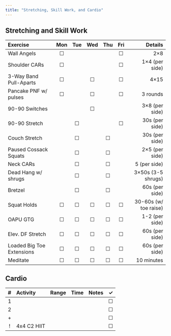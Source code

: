 ```yaml
---
title: "Stretching, Skill Work, and Cardio"
---
```


## Stretching and Skill Work

| Exercise                  | Mon | Tue | Wed | Thu | Fri | Details                   |
|:------------|:-:|:-:|:-:|:-:|:-:|----------:|
| Wall Angels               | ☐   |     |     |     | ☐   | 2×8                       |
| Shoulder CARs             | ☐   |     |     |     | ☐   | 1×4 (per side)            |
| 3-Way Band Pull-Aparts    | ☐   |     | ☐   |     | ☐   | 4×15                      |
| Pancake PNF w/ pulses     | ☐   |     | ☐   |     | ☐   | 3 rounds                  |
| 90-90 Switches            |     |     | ☐   |     |     | 3×8 (per side)            |
| 90-90 Stretch             |     | ☐   |     |     | ☐   | 30s (per side)            |
| Couch Stretch             |     | ☐   |     | ☐   |     | 30s (per side)            |
| Paused Cossack Squats     |     | ☐   |     | ☐   |     | 2×5 (per side)            |
| Neck CARs                 |     | ☐   |     | ☐   |     | 5 (per side)              |
| Dead Hang w/ shrugs       |     | ☐   |     | ☐   |     | 3×50s (3-5 shrugs)        |
| Bretzel                   |     | ☐   |     | ☐   |     | 60s (per side)            |
| Squat Holds               | ☐   | ☐   | ☐   | ☐   | ☐   | 30-60s (w/ toe raise)     |
| OAPU GTG                  | ☐   | ☐   | ☐   | ☐   | ☐   | 1-2 (per side)            |
| Elev. DF Stretch          | ☐   | ☐   | ☐   | ☐   | ☐   | 60s (per side)            |
| Loaded Big Toe Extensions | ☐   | ☐   | ☐   | ☐   | ☐   | 60s (per side)            |
| Meditate                  | ☐   | ☐   | ☐   | ☐   | ☐   | 10 minutes                |

## Cardio

| # | Activity      | Range | Time  | Notes                               | ✓ |
|:-:|:--------------|:------|:------|:------------------------------------|:-:|
| 1 |               |       |       |                                     | ☐ |
| 2 |               |       |       |                                     | ☐ |
| + |               |       |       |                                     | ☐ |
| ! | 4x4 C2 HIIT   |       |       |                                     | ☐ |
